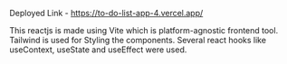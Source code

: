   Deployed Link - https://to-do-list-app-4.vercel.app/

  This reactjs is made using Vite which is platform-agnostic frontend tool.
  Tailwind is used for Styling the components.
  Several react hooks like useContext, useState and useEffect were used.
  
